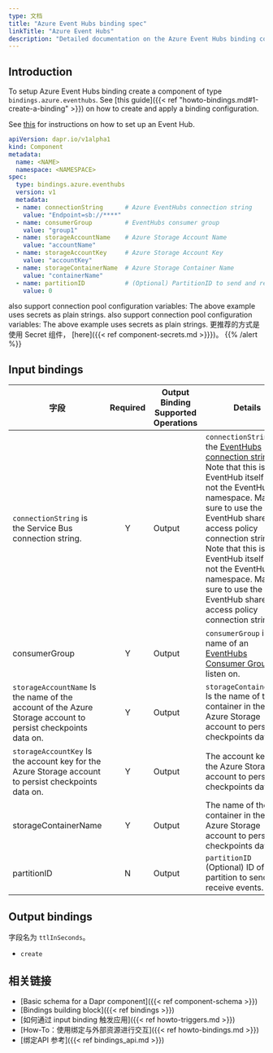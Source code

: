 ```yaml
---
type: 文档
title: "Azure Event Hubs binding spec"
linkTitle: "Azure Event Hubs"
description: "Detailed documentation on the Azure Event Hubs binding component"
---
```


## Introduction

To setup Azure Event Hubs binding create a component of type `bindings.azure.eventhubs`. See [this guide]({{< ref "howto-bindings.md#1-create-a-binding" >}}) on how to create and apply a binding configuration.

See [this](https://docs.microsoft.com/en-us/azure/event-hubs/event-hubs-dotnet-framework-getstarted-send) for instructions on how to set up an Event Hub.

```yaml
apiVersion: dapr.io/v1alpha1
kind: Component
metadata:
  name: <NAME>
  namespace: <NAMESPACE>
spec:
  type: bindings.azure.eventhubs
  version: v1
  metadata:
  - name: connectionString      # Azure EventHubs connection string
    value: "Endpoint=sb://****"
  - name: consumerGroup         # EventHubs consumer group
    value: "group1"
  - name: storageAccountName    # Azure Storage Account Name
    value: "accountName"   
  - name: storageAccountKey     # Azure Storage Account Key
    value: "accountKey"                
  - name: storageContainerName  # Azure Storage Container Name
    value: "containerName"    
  - name: partitionID           # (Optional) PartitionID to send and receive events
    value: 0
```

also support connection pool configuration variables:
The above example uses secrets as plain strings. also support connection pool configuration variables: The above example uses secrets as plain strings. 更推荐的方式是使用 Secret 组件， [here]({{< ref component-secrets.md >}}})。
{{% /alert %}}

## Input bindings

| 字段                                                                                                           | Required | Output Binding Supported Operations | Details                                                                                                                                                                                                                                                                                                                                                                                                                                                   | Example:               |
| ------------------------------------------------------------------------------------------------------------ |:--------:| ----------------------------------- | --------------------------------------------------------------------------------------------------------------------------------------------------------------------------------------------------------------------------------------------------------------------------------------------------------------------------------------------------------------------------------------------------------------------------------------------------------- | ---------------------- |
| `connectionString` is the Service Bus connection string.                                                     |    Y     | Output                              | `connectionString` is the [EventHubs connection string](https://docs.microsoft.com/en-us/azure/event-hubs/authorize-access-shared-access-signature). Note that this is the EventHub itself and not the EventHubs namespace. Make sure to use the child EventHub shared access policy connection string. Note that this is the EventHub itself and not the EventHubs namespace. Make sure to use the child EventHub shared access policy connection string | `"Endpoint=sb://****"` |
| consumerGroup                                                                                                |    Y     | Output                              | `consumerGroup` is the name of an [EventHubs Consumer Group](https://docs.microsoft.com/en-us/azure/event-hubs/event-hubs-features#consumer-groups) to listen on.                                                                                                                                                                                                                                                                                         | `"group1"`             |
| `storageAccountName` Is the name of the account of the Azure Storage account to persist checkpoints data on. |    Y     | Output                              | `storageContainerName` Is the name of the container in the Azure Storage account to persist checkpoints data on.                                                                                                                                                                                                                                                                                                                                          | `"accountName"`        |
| `storageAccountKey`  Is the account key for the Azure Storage account to persist checkpoints data on.        |    Y     | Output                              | The account key for the Azure Storage account to persist checkpoints data on                                                                                                                                                                                                                                                                                                                                                                              | `"accountKey"`         |
| storageContainerName                                                                                         |    Y     | Output                              | The name of the container in the Azure Storage account to persist checkpoints data on                                                                                                                                                                                                                                                                                                                                                                     | `"contianerName"`      |
| partitionID                                                                                                  |    N     | Output                              | `partitionID` (Optional) ID of the partition to send and receive events.                                                                                                                                                                                                                                                                                                                                                                                  | `0`                    |

## Output bindings

字段名为 `ttlInSeconds`。

- `create`

## 相关链接

- [Basic schema for a Dapr component]({{< ref component-schema >}})
- [Bindings building block]({{< ref bindings >}})
- [如何通过 input binding 触发应用]({{< ref howto-triggers.md >}})
- [How-To：使用绑定与外部资源进行交互]({{< ref howto-bindings.md >}})
- [绑定API 参考]({{< ref bindings_api.md >}})
